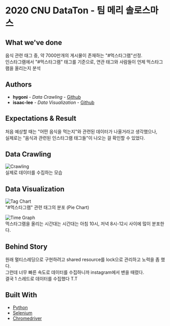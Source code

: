 # 2020 CNU DataTon - 팀 메리 솔로스마스


## What we've done
  음식 관련 태그 중, 약 7000만개의 게시물이 존재하는 "#먹스타그램"선정.  
  인스타그램에서 "#먹스타그램" 태그를 기준으로, 연관 태그와 사람들이 언제 먹스타그램을 올리는지 분석

## Authors

* **hygoni** - *Data Crawling* - [Github](https://github.com/hygoni)
* **isaac-lee** - *Data Visualization* - [Github](https://github.com/isaac-lee)

## Expectations & Result
  처음 예상할 때는 "어떤 음식을 먹는지"와 관련된 데이터가 나올거라고 생각했으나,  
  실제로는 "음식과 관련된 인스타그램 태그들"이 나오는 걸 확인할 수 있었다.  
 
## Data Crawling
  ![Crawling](https://github.com/hygoni/DataTon/blob/main/images/crawling.PNG?raw=true)   
  실제로 데이터를 수집하는 모습  
  
## Data Visualization
  ![Tag Chart](https://github.com/hygoni/DataTon/blob/main/images/piechart.PNG?raw=true)  
  "#먹스타그램" 관련 태그의 분포 (Pie Chart)  
  
  ![Time Graph](https://github.com/hygoni/DataTon/blob/main/images/time_graph.PNG?raw=true)  
  먹스타그램을 올리는 시간대는 시간대는 아침 10시, 저녁 8시-12시 사이에 많이 분포한다.  

## Behind Story
  원래 멀티스레딩으로 구현하려고 shared resource를 lock으로 관리하고 노력을 좀 했다.  
  그런데 너무 빠른 속도로 데이터를 수집하니까 instagram에서 밴을 때렸다.  
  결국 1 스레드로 데이터를 수집했다 T.T

## Built With

* [Python](https://python.org)
* [Selenium](https://www.selenium.dev/)
* [Chromedriver](https://chromedriver.chromium.org/downloads)
